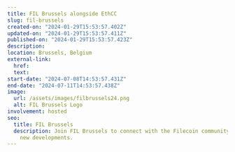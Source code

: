 ```yaml
---
title: FIL Brussels alongside EthCC
slug: fil-brussels
created-on: "2024-01-29T15:53:57.402Z"
updated-on: "2024-01-29T15:53:57.411Z"
published-on: "2024-01-29T15:53:57.423Z"
description:
location: Brussels, Belgium
external-link:
  href:
  text:
start-date: "2024-07-08T14:53:57.431Z"
end-date: "2024-07-11T14:53:57.438Z"
image:
  url: /assets/images/filbrussels24.png
  alt: FIL Brussels Logo
involvement: hosted
seo:
  title: FIL Brussels
  description: Join FIL Brussels to connect with the Filecoin community and explore
    new developments.
---
```

